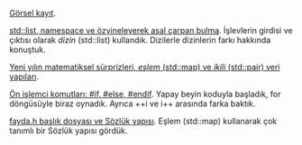 [Görsel kayıt](https://drive.google.com/file/d/1WpOxvV7uT1ift6mPO51yMSaSRt2ZfE-2/view?usp=drivesdk).  

[std::list, namespace ve özyineleyerek asal çarpan bulma](https://onlinegdb.com/9m56IBI1M).   İşlevlerin girdisi ve çıktısı olarak *dizin* (std::list) kullandık. Dizilerle dizinlerin farkı hakkında konuştuk.

[Yeni yılın matematiksel sürprizleri, *eşlem* (std::map) ve *ikili* (std::pair) veri yapıları](https://onlinegdb.com/aT8ic-BoR).   

[Ön işlemci komutları: #if, #else, #endif]( 
https://onlinegdb.com/xf6G6EgDw
).   Yapay beyin koduyla başladık, for döngüsüyle biraz oynadık. Ayrıca ++i ve i++ arasında farka baktık.   

[fayda.h başlık dosyası ve Sözlük yapısı](https://onlinegdb.com/xhCQeTBsM).  Eşlem (std::map) kullanarak çok tanımlı bir Sözlük yapısı gördük.   

